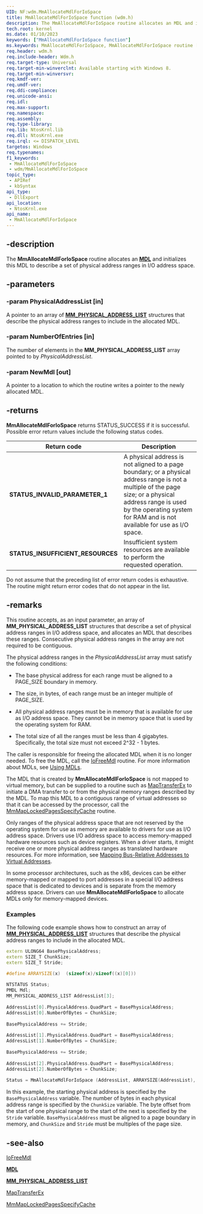 ```yaml
---
UID: NF:wdm.MmAllocateMdlForIoSpace
title: MmAllocateMdlForIoSpace function (wdm.h)
description: The MmAllocateMdlForIoSpace routine allocates an MDL and initializes this MDL to describe a set of physical address ranges in I/O address space.
tech.root: kernel
ms.date: 01/10/2023
keywords: ["MmAllocateMdlForIoSpace function"]
ms.keywords: MmAllocateMdlForIoSpace, MmAllocateMdlForIoSpace routine [Kernel-Mode Driver Architecture], kernel.mmallocatemdlforiospace, wdm/MmAllocateMdlForIoSpace
req.header: wdm.h
req.include-header: Wdm.h
req.target-type: Universal
req.target-min-winverclnt: Available starting with Windows 8.
req.target-min-winversvr: 
req.kmdf-ver: 
req.umdf-ver: 
req.ddi-compliance: 
req.unicode-ansi: 
req.idl: 
req.max-support: 
req.namespace: 
req.assembly: 
req.type-library: 
req.lib: NtosKrnl.lib
req.dll: NtosKrnl.exe
req.irql: <= DISPATCH_LEVEL
targetos: Windows
req.typenames: 
f1_keywords:
 - MmAllocateMdlForIoSpace
 - wdm/MmAllocateMdlForIoSpace
topic_type:
 - APIRef
 - kbSyntax
api_type:
 - DllExport
api_location:
 - NtosKrnl.exe
api_name:
 - MmAllocateMdlForIoSpace
---
```


## -description

The **MmAllocateMdlForIoSpace** routine allocates an [**MDL**](./ns-wdm-_mdl.md) and initializes this MDL to describe a set of physical address ranges in I/O address space.

## -parameters

### -param PhysicalAddressList [in]

A pointer to an array of [**MM_PHYSICAL_ADDRESS_LIST**](./ns-wdm-_mm_physical_address_list.md) structures that describe the physical address ranges to include in the allocated MDL.

### -param NumberOfEntries [in]

The number of elements in the **MM_PHYSICAL_ADDRESS_LIST** array pointed to by *PhysicalAddressList*.

### -param NewMdl [out]

A pointer to a location to which the routine writes a pointer to the newly allocated MDL.

## -returns

**MmAllocateMdlForIoSpace** returns STATUS_SUCCESS if it is successful. Possible error return values include the following status codes.

| Return code | Description |
|---|---|
| **STATUS_INVALID_PARAMETER_1** | A physical address is not aligned to a page boundary; or a physical address range is not a multiple of the page size; or a physical address range is used by the operating system for RAM and is not available for use as I/O space. |
| **STATUS_INSUFFICIENT_RESOURCES** | Insufficient system resources are available to perform the requested operation. |

Do not assume that the preceding list of error return codes is exhaustive. The routine might return error codes that do not appear in the list.

## -remarks

This routine accepts, as an input parameter, an array of **MM_PHYSICAL_ADDRESS_LIST** structures that describe a set of physical address ranges in I/O address space, and allocates an MDL that describes these ranges. Consecutive physical address ranges in the array are not required to be contiguous.

The physical address ranges in the *PhysicalAddressList* array must satisfy the following conditions:

- The base physical address for each range must be aligned to a PAGE_SIZE boundary in memory.

- The size, in bytes, of each range must be an integer multiple of PAGE_SIZE.

- All physical address ranges must be in memory that is available for use as I/O address space. They cannot be in memory space that is used by the operating system for RAM.

- The total size of all the ranges must be less than 4 gigabytes. Specifically, the total size must not exceed 2^32 - 1 bytes.

The caller is responsible for freeing the allocated MDL when it is no longer needed. To free the MDL, call the [IoFreeMdl](./nf-wdm-iofreemdl.md) routine. For more information about MDLs, see [Using MDLs](/windows-hardware/drivers/kernel/using-mdls).

The MDL that is created by **MmAllocateMdlForIoSpace** is not mapped to virtual memory, but can be supplied to a routine such as [MapTransferEx](./nc-wdm-pmap_transfer_ex.md) to initiate a DMA transfer to or from the physical memory ranges described by the MDL. To map this MDL to a contiguous range of virtual addresses so that it can be accessed by the processor, call the [MmMapLockedPagesSpecifyCache](./nf-wdm-mmmaplockedpagesspecifycache.md) routine.

Only ranges of the physical address space that are not reserved by the operating system for use as memory are available to drivers for use as I/O address space. Drivers use I/O address space to access memory-mapped hardware resources such as device registers. When a driver starts, it might receive one or more physical address ranges as translated hardware resources. For more information, see [Mapping Bus-Relative Addresses to Virtual Addresses](/windows-hardware/drivers/kernel/mapping-bus-relative-addresses-to-virtual-addresses).

In some processor architectures, such as the x86, devices can be either memory-mapped or mapped to port addresses in a special  I/O address space that is dedicated to devices and is separate from the memory address space. Drivers can use **MmAllocateMdlForIoSpace** to allocate MDLs only for memory-mapped devices.

### Examples

The following code example shows how to construct an array of [**MM_PHYSICAL_ADDRESS_LIST**](./ns-wdm-_mm_physical_address_list.md) structures that describe the physical address ranges to include in the allocated MDL.

```cpp
extern ULONG64 BasePhysicalAddress;
extern SIZE_T ChunkSize;
extern SIZE_T Stride;

#define ARRAYSIZE(x)  (sizeof(x)/sizeof((x)[0]))
 
NTSTATUS Status;
PMDL Mdl;
MM_PHYSICAL_ADDRESS_LIST AddressList[3];
 
AddressList[0].PhysicalAddress.QuadPart = BasePhysicalAddress;
AddressList[0].NumberOfBytes = ChunkSize;
 
BasePhysicalAddress += Stride;
 
AddressList[1].PhysicalAddress.QuadPart = BasePhysicalAddress;
AddressList[1].NumberOfBytes = ChunkSize;
 
BasePhysicalAddress += Stride;
 
AddressList[2].PhysicalAddress.QuadPart = BasePhysicalAddress;
AddressList[2].NumberOfBytes = ChunkSize;
 
Status = MmAllocateMdlForIoSpace (AddressList, ARRAYSIZE(AddressList), &Mdl);
```

In this example, the starting physical address is specified by the `BasePhysicalAddress` variable. The number of bytes in each physical address range is specified by the `ChunkSize` variable. The byte offset from the start of one physical range to the start of the next is specified by the `Stride` variable. `BasePhysicalAddress` must be aligned to a page boundary in memory, and `ChunkSize` and `Stride` must be multiples of the page size.

## -see-also

[IoFreeMdl](./nf-wdm-iofreemdl.md)

[**MDL**](./ns-wdm-_mdl.md)

[**MM_PHYSICAL_ADDRESS_LIST**](./ns-wdm-_mm_physical_address_list.md)

[MapTransferEx](./nc-wdm-pmap_transfer_ex.md)

[MmMapLockedPagesSpecifyCache](./nf-wdm-mmmaplockedpagesspecifycache.md)